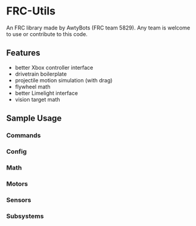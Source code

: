 # FRC-Utils

An FRC library made by AwtyBots (FRC team 5829). Any team is welcome to use or contribute to this code.

## Features

- better Xbox controller interface
- drivetrain boilerplate
- projectile motion simulation (with drag)
- flywheel math
- better Limelight interface
- vision target math

## Sample Usage

### Commands

### Config

### Math

### Motors

### Sensors

### Subsystems
